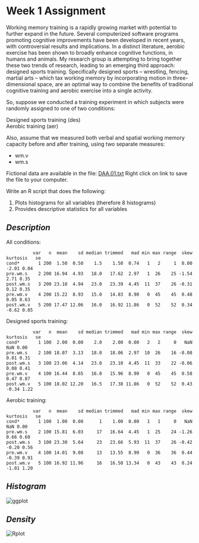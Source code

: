 Week 1 Assignment
==========

Working memory training is a rapidly growing market with potential to further expand in the future. Several computerized software programs promoting cognitive improvements have been developed in recent years, with controversial results and implications. In a distinct literature, aerobic exercise has been shown to broadly enhance cognitive functions, in humans and animals. My research group is attempting to bring together these two trends of research, leading to an emerging third approach: designed sports training. Specifically designed sports – wrestling, fencing, martial arts – which tax working memory by incorporating motion in three-dimensional space, are an optimal way to combine the benefits of traditional cognitive training and aerobic exercise into a single activity.

So, suppose we conducted a training experiment in which subjects were randomly assigned to one of two conditions:

Designed sports training (des)
<br>
Aerobic training (aer)

Also, assume that we measured both verbal and spatial working memory capacity before and after training, using two separate measures:

* wm.v
* wm.s

Fictional data are available in the file: [DAA.01.txt](https://raw.github.com/boboppie/coursera-course-statistics_one/master/week1/assignment/DAA.01.txt) Right click on link to save the file to your computer.

Write an R script that does the following:

1. Plots histograms for all variables (therefore 8 histograms)
2. Provides descriptive statistics for all variables

*Description*
----------
All conditions:

              var   n  mean    sd median trimmed   mad min max range  skew kurtosis   se
    cond*       1 200  1.50  0.50    1.5    1.50  0.74   1   2     1  0.00    -2.01 0.04
    pre.wm.s    2 200 16.94  4.93   18.0   17.62  2.97   1  26    25 -1.54     2.71 0.35
    post.wm.s   3 200 23.18  4.94   23.0   23.39  4.45  11  37    26 -0.31     0.12 0.35
    pre.wm.v    4 200 15.22  8.93   15.0   14.83  8.90   0  45    45  0.48     0.05 0.63
    post.wm.v   5 200 17.47 12.06   16.0   16.92 11.86   0  52    52  0.34    -0.62 0.85
    
Designed sports training:

              var   n  mean    sd median trimmed   mad min max range  skew kurtosis   se
    cond*       1 100  2.00  0.00    2.0    2.00  0.00   2   2     0   NaN      NaN 0.00
    pre.wm.s    2 100 18.07  3.13   18.0   18.06  2.97  10  26    16 -0.08     0.01 0.31
    post.wm.s   3 100 23.06  4.14   23.0   23.10  4.45  11  33    22 -0.06     0.08 0.41
    pre.wm.v    4 100 16.44  8.65   16.0   15.96  8.90   0  45    45  0.58     0.47 0.87
    post.wm.v   5 100 18.02 12.20   16.5   17.38 11.86   0  52    52  0.43    -0.34 1.22

Aerobic training:

              var   n  mean    sd median trimmed   mad min max range  skew kurtosis   se
    cond*       1 100  1.00  0.00      1    1.00  0.00   1   1     0   NaN      NaN 0.00
    pre.wm.s    2 100 15.81  6.03     17   16.64  4.45   1  25    24 -1.26     0.66 0.60
    post.wm.s   3 100 23.30  5.64     23   23.66  5.93  11  37    26 -0.42    -0.20 0.56
    pre.wm.v    4 100 14.01  9.08     13   13.55  8.90   0  36    36  0.44    -0.39 0.91
    post.wm.v   5 100 16.92 11.96     16   16.50 13.34   0  43    43  0.24    -1.01 1.20

*Histogram*
----------
![ggplot](https://raw.github.com/boboppie/coursera-course-statistics_one/master/week1/assignment/plots/ggplot.png)

*Density*
----------
![Rplot](https://raw.github.com/boboppie/coursera-course-statistics_one/master/week1/assignment/plots/Rplot.png)
